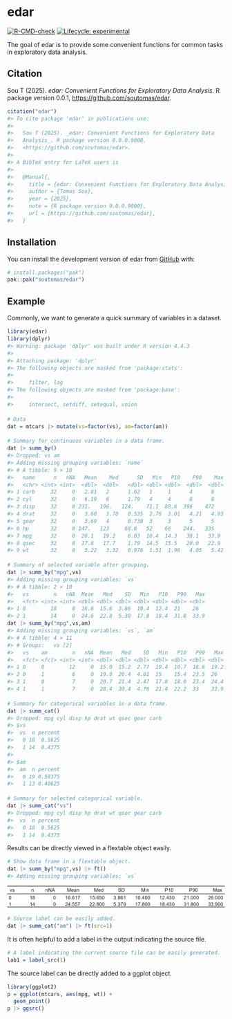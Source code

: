 
<!-- README.md is generated from README.Rmd. Please edit that file -->

# edar

<!-- badges: start -->

[![R-CMD-check](https://github.com/soutomas/edar/actions/workflows/R-CMD-check.yaml/badge.svg)](https://github.com/soutomas/edar/actions/workflows/R-CMD-check.yaml)
[![Lifecycle:
experimental](https://img.shields.io/badge/lifecycle-experimental-orange.svg)](https://lifecycle.r-lib.org/articles/stages.html#experimental)
<!-- badges: end -->

The goal of edar is to provide some convenient functions for common
tasks in exploratory data analysis.

## Citation

Sou T (2025). *edar: Convenient Functions for Exploratory Data
Analysis*. R package version 0.0.1, <https://github.com/soutomas/edar>.

``` r
citation("edar")
#> To cite package 'edar' in publications use:
#> 
#>   Sou T (2025). _edar: Convenient Functions for Exploratory Data
#>   Analysis_. R package version 0.0.0.9000,
#>   <https://github.com/soutomas/edar>.
#> 
#> A BibTeX entry for LaTeX users is
#> 
#>   @Manual{,
#>     title = {edar: Convenient Functions for Exploratory Data Analysis},
#>     author = {Tomas Sou},
#>     year = {2025},
#>     note = {R package version 0.0.0.9000},
#>     url = {https://github.com/soutomas/edar},
#>   }
```

## Installation

You can install the development version of edar from
[GitHub](https://github.com/) with:

``` r
# install.packages("pak")
pak::pak("soutomas/edar")
```

## Example

Commonly, we want to generate a quick summary of variables in a dataset.

``` r
library(edar)
library(dplyr)
#> Warning: package 'dplyr' was built under R version 4.4.3
#> 
#> Attaching package: 'dplyr'
#> The following objects are masked from 'package:stats':
#> 
#>     filter, lag
#> The following objects are masked from 'package:base':
#> 
#>     intersect, setdiff, setequal, union

# Data 
dat = mtcars |> mutate(vs=factor(vs), am=factor(am))

# Summary for continuous variables in a data frame. 
dat |> summ_by()
#> Dropped: vs am
#> Adding missing grouping variables: `name`
#> # A tibble: 9 × 10
#>   name      n   nNA   Mean    Med      SD   Min   P10    P90    Max
#>   <chr> <int> <int>  <dbl>  <dbl>   <dbl> <dbl> <dbl>  <dbl>  <dbl>
#> 1 carb     32     0   2.81   2      1.62   1     1      4      8   
#> 2 cyl      32     0   6.19   6      1.79   4     4      8      8   
#> 3 disp     32     0 231.   196.   124.    71.1  80.6  396    472   
#> 4 drat     32     0   3.60   3.70   0.535  2.76  3.01   4.21   4.93
#> 5 gear     32     0   3.69   4      0.738  3     3      5      5   
#> 6 hp       32     0 147.   123     68.6   52    66    244.   335   
#> 7 mpg      32     0  20.1   19.2    6.03  10.4  14.3   30.1   33.9 
#> 8 qsec     32     0  17.8   17.7    1.79  14.5  15.5   20.0   22.9 
#> 9 wt       32     0   3.22   3.32   0.978  1.51  1.96   4.05   5.42

# Summary of selected variable after grouping. 
dat |> summ_by("mpg",vs)
#> Adding missing grouping variables: `vs`
#> # A tibble: 2 × 10
#>   vs        n   nNA  Mean   Med    SD   Min   P10   P90   Max
#>   <fct> <int> <int> <dbl> <dbl> <dbl> <dbl> <dbl> <dbl> <dbl>
#> 1 0        18     0  16.6  15.6  3.86  10.4  12.4  21    26  
#> 2 1        14     0  24.6  22.8  5.38  17.8  18.4  31.8  33.9
dat |> summ_by("mpg",vs,am)
#> Adding missing grouping variables: `vs`, `am`
#> # A tibble: 4 × 11
#> # Groups:   vs [2]
#>   vs    am        n   nNA  Mean   Med    SD   Min   P10   P90   Max
#>   <fct> <fct> <int> <int> <dbl> <dbl> <dbl> <dbl> <dbl> <dbl> <dbl>
#> 1 0     0        12     0  15.0  15.2  2.77  10.4  10.7  18.6  19.2
#> 2 0     1         6     0  19.8  20.4  4.01  15    15.4  23.5  26  
#> 3 1     0         7     0  20.7  21.4  2.47  17.8  18.0  23.4  24.4
#> 4 1     1         7     0  28.4  30.4  4.76  21.4  22.2  33    33.9

# Summary for categorical variables in a data frame. 
dat |> summ_cat()
#> Dropped: mpg cyl disp hp drat wt qsec gear carb
#> $vs
#>  vs  n percent
#>   0 18  0.5625
#>   1 14  0.4375
#> 
#> $am
#>  am  n percent
#>   0 19 0.59375
#>   1 13 0.40625

# Summary for selected categorical variable. 
dat |> summ_cat("vs")
#> Dropped: mpg cyl disp hp drat wt qsec gear carb
#>  vs  n percent
#>   0 18  0.5625
#>   1 14  0.4375
```

Results can be directly viewed in a flextable object easily.

``` r
# Show data frame in a flextable object. 
dat |> summ_by("mpg",vs) |> ft()
#> Adding missing grouping variables: `vs`
```

<img src="man/figures/README-unnamed-chunk-4-1.png" width="1213" />

``` r
# Source label can be easily added. 
dat |> summ_cat("am") |> ft(src=1)
```

It is often helpful to add a label in the output indicating the source
file.

``` r
# A label indicating the current source file can be easily generated. 
lab1 = label_src(1)
```

The source label can be directly added to a ggplot object.

``` r
library(ggplot2)
p = ggplot(mtcars, aes(mpg, wt)) +
  geom_point() 
p |> ggsrc()
```

<!-- What is special about using `README.Rmd` instead of just `README.md`? You can include R chunks like so: -->
<!-- ```{r cars} -->
<!-- summary(cars) -->
<!-- ``` -->
<!-- You'll still need to render `README.Rmd` regularly, to keep `README.md` up-to-date. `devtools::build_readme()` is handy for this. -->
<!-- You can also embed plots, for example: -->
<!-- ```{r pressure, echo = FALSE} -->
<!-- plot(pressure) -->
<!-- ``` -->
<!-- In that case, don't forget to commit and push the resulting figure files, so they display on GitHub and CRAN. -->
